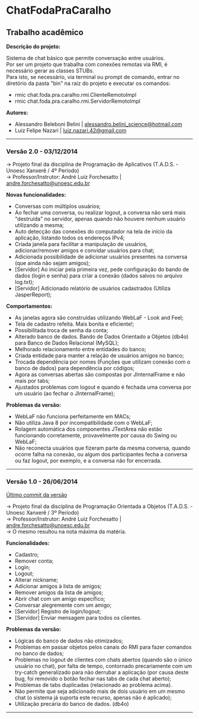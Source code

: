 <h1> ChatFodaPraCaralho </h1>

<h2>Trabalho acadêmico</h2>

<strong>Descrição do projeto:</strong>
<p>
  Sistema de chat básico que permite conversação entre usuários.<br />
  Por ser um projeto que trabalha com conexões remotas via RMI, é necessário gerar as classes STUBs.<br />
  Para isto, se necessário, via terminal ou prompt de comando, entrar no diretório da pasta "bin" na raiz do projeto e executar os comandos:
    <ul>
      <li>rmic chat.foda.pra.caralho.rmi.ClienteRemotoImpl</li>
      <li>rmic chat.foda.pra.caralho.rmi.ServidorRemotoImpl</li>
    </ul>
</p>
<p>
  <strong>Autores:</strong>
  <ul>
      <li>Alessandro Beleboni Belini | <a href="mailto:alessandro.belini_science@hotmail.com">alessandro.belini_science@hotmail.com</a></li>
      <li>Luiz Felipe Nazari | <a href="mailto:luiz.nazari.42@gmail.com">luiz.nazari.42@gmail.com</a></li>
    </ul>
  
</p>

<hr />
<h3>Versão 2.0 - 03/12/2014</h3>

-> Projeto final da disciplina de Programação de Aplicativos (T.A.D.S. - Unoesc Xanxerê / 4º Período)
<br />
-> Professor/Instrutor: André Luiz Forchesatto | andre.forchesatto@unoesc.edu.br

<strong>Novas funcionalidades:</strong>
  <ul>
    <li>Conversas com múltiplos usuários;</li>
    <li>Ao fechar uma conversa, ou realizar logout, a conversa não será mais "destruída" no servidor, apenas quando não houvere nenhum usuário utilizando a mesma;</li>
    <li>Auto detecção das conexões do computador na tela de início da aplicação, listando todos os endereços IPv4;</li>
    <li>Criada janela para facilitar a manipulação de usuários, adicionar/remover amigos e convidar usuários para chat;</li>
    <li>Adicionada possibilidade de adicionar usuários presentes na conversa (que ainda não sejam amigos);</li>
    <li>[Servidor] Ao iniciar pela primeira vez, pede configuração do bando de dados (login e senha) para criar a conexão (dados salvos no arquivo log.txt);</li>
    <li>[Servidor] Adicionado relatório de usuários cadastrados (Utiliza JasperReport);</li>
  </ul>
  
  <strong>Comportamentos:</strong>
  <ul>
    <li>As janelas agora são construídas utilizando WebLaF - Look and Feel;</li>
    <li>Tela de cadastro refeita. Mais bonita e eficiente!;</li>
    <li>Possibilitada troca de senha da conta;</li>
    <li>Alterado banco de dados. Bando de Dados Orientado a Objetos (db4o) para Banco de Dados Relacional (MySQL);</li>
    <li>Melhorado relacionamento entre entidades do banco;</li>
    <li>Criada entidade para manter a relação de usuários amigos no banco;</li>
    <li>Trocada dependência por nomes (Funções que utilizam conexão com o banco de dados) para dependência por códigos;</li>
    <li>Agora as conversas abertas são compostas por JInternalFrame e não mais por tabs;</li>
    <li>Ajustados problemas com logout e quando é fechada uma conversa por um usuário (ao fechar o JInternalFrame);</li>
  </ul>
  
  <strong>Problemas da versão:</strong>
  <ul>
    <li>WebLaF não funciona perfeitamente em MACs;</li>
    <li>Não utiliza Java 8 por incompatibilidade com o WebLaF;</li>
    <li>Rolagem automática dos componentes JTextArea não estão funcionando corretamente, provavelmente por causa do Swing ou WebLaF;</li>
    <li>Não reconecta usuários que fizeram parte da mesma conversa, quando ocorre falha na conexão, ou algum dos participantes fecha a conversa ou faz logout, por exemplo, e a conversa não for encerrada.</li>
  </ul>

<hr />
<h3>Versão 1.0 - 26/06/2014</h3> <a href="https://github.com/dr-octopus/chatFodaPraCaralho/commit/42e2e3dea82775b21b1c76126264c09abedf5721">Último commit da versão</a>
<br />

-> Projeto final da disciplina de Programação Orientada a Objetos (T.A.D.S. - Unoesc Xanxerê / 3º Período)
<br />
-> Professor/Instrutor: André Luiz Forchesatto | andre.forchesatto@unoesc.edu.br
<br />
-> O mesmo resultou na nota máxima da matéria.

<strong>Funcionalidades:</strong>
  <ul>
    <li>Cadastro;</li>
    <li>Remover conta;</li>
    <li>Login;</li>
    <li>Logout;</li>
    <li>Alterar nickname;</li>
    <li>Adicionar amigos à lista de amigos;</li>
    <li>Remover amigos da lista de amigos;</li>
    <li>Abrir chat com um amigo específico;</li>
    <li>Conversar alegremente com um amigo;</li>
    <li>[Servidor] Registro de login/logout;</li>
    <li>[Servidor] Enviar mensagem para todos os clientes.</li>
  </ul>

<strong>Problemas da versão:</strong>
  <ul>
    <li>Lógicas do banco de dados não otimizados;</li>
    <li>Problemas em passar objetos pelos canais do RMI para fazer comandos no banco de dados;</li>
    <li>Problemas no logout de clientes com chats abertos (quando são o único usuário no chat), por falta de tempo, contornado precariamente com um try-catch generalizado para não derrubar a aplicação (por causa deste bug, foi removido o botão fechar nas tabs de cada chat aberto);</li>
    <li>Problemas de tabs duplicadas (relacionado ao problema acima).</li>
    <li>Não permite que seja adicionado mais de dois usuário em um mesmo chat (o sistema já suporta este recurso, apenas não é aplicado);</li>
    <li>Utilização precária do banco de dados. (db4o)</li>
  </ul>
<hr> 
